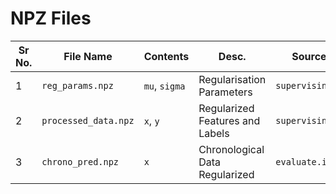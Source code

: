 # NPZ Files

|Sr No. | File Name      | Contents     | Desc.                         | Source File|
|-------|----------------|--------------|-------------------------------|------------|
|1      |`reg_params.npz`| `mu`, `sigma`| Regularisation Parameters     |`supervising.ipynb`|
|2      |`processed_data.npz`| `x`, `y`| Regularized Features and Labels     |`supervising.ipynb`|
|3      |`chrono_pred.npz`| `x`| Chronological Data Regularized    |`evaluate.ipynb`|
